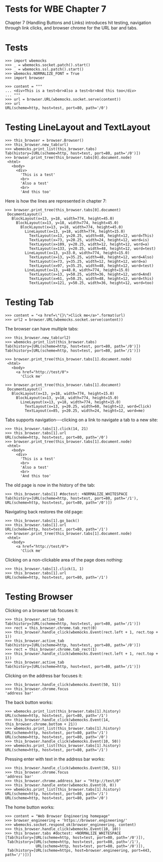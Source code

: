 Tests for WBE Chapter 7
=======================

Chapter 7 (Handling Buttons and Links) introduces hit testing, navigation
through link clicks, and browser chrome for the URL bar and tabs.

Tests
=====

    >>> import wbemocks
    >>> _ = wbemocks.socket.patch().start()
    >>> _ = wbemocks.ssl.patch().start()
    >>> wbemocks.NORMALIZE_FONT = True
    >>> import browser

    >>> content = """
    ... <div>This is a test<br>Also a test<br>And this too</div>
    ... """
    >>> url = browser.URL(wbemocks.socket.serve(content))
    >>> url
    URL(scheme=http, host=test, port=80, path='/0')

Testing LineLayout and TextLayout
=================================

    >>> this_browser = browser.Browser()
    >>> this_browser.new_tab(url)
    >>> wbemocks.print_list(this_browser.tabs)
    Tab(history=[URL(scheme=http, host=test, port=80, path='/0')])
    >>> browser.print_tree(this_browser.tabs[0].document.node)
     <html>
       <body>
         <div>
           'This is a test'
           <br>
           'Also a test'
           <br>
           'And this too'

Here is how the lines are represented in chapter 7:

    >>> browser.print_tree(this_browser.tabs[0].document)
     DocumentLayout()
       BlockLayout(x=13, y=18, width=774, height=45.0)
         BlockLayout(x=13, y=18, width=774, height=45.0)
           BlockLayout(x=13, y=18, width=774, height=45.0)
             LineLayout(x=13, y=18, width=774, height=15.0)
               TextLayout(x=13, y=20.25, width=48, height=12, word=This)
               TextLayout(x=73, y=20.25, width=24, height=12, word=is)
               TextLayout(x=109, y=20.25, width=12, height=12, word=a)
               TextLayout(x=133, y=20.25, width=48, height=12, word=test)
             LineLayout(x=13, y=33.0, width=774, height=15.0)
               TextLayout(x=13, y=35.25, width=48, height=12, word=Also)
               TextLayout(x=73, y=35.25, width=12, height=12, word=a)
               TextLayout(x=97, y=35.25, width=48, height=12, word=test)
             LineLayout(x=13, y=48.0, width=774, height=15.0)
               TextLayout(x=13, y=50.25, width=36, height=12, word=And)
               TextLayout(x=61, y=50.25, width=48, height=12, word=this)
               TextLayout(x=121, y=50.25, width=36, height=12, word=too)


Testing Tab
===========

    >>> content = "<a href=\"{}\">Click me</a>".format(url)
    >>> url2 = browser.URL(wbemocks.socket.serve(content))

The browser can have multiple tabs:

    >>> this_browser.new_tab(url2)
    >>> wbemocks.print_list(this_browser.tabs)
    Tab(history=[URL(scheme=http, host=test, port=80, path='/0')])
    Tab(history=[URL(scheme=http, host=test, port=80, path='/1')])

    >>> browser.print_tree(this_browser.tabs[1].document.node)
     <html>
       <body>
         <a href="http://test/0">
           'Click me'

    >>> browser.print_tree(this_browser.tabs[1].document)
     DocumentLayout()
       BlockLayout(x=13, y=18, width=774, height=15.0)
         BlockLayout(x=13, y=18, width=774, height=15.0)
           LineLayout(x=13, y=18, width=774, height=15.0)
             TextLayout(x=13, y=20.25, width=60, height=12, word=Click)
             TextLayout(x=85, y=20.25, width=24, height=12, word=me)

Tabs supports navigation---clicking on a link to navigate a tab to a new site:

    >>> this_browser.tabs[1].click(14, 21)
    >>> this_browser.tabs[1].url
    URL(scheme=http, host=test, port=80, path='/0')
    >>> browser.print_tree(this_browser.tabs[1].document.node)
     <html>
       <body>
         <div>
           'This is a test'
           <br>
           'Also a test'
           <br>
           'And this too'

The old page is now in the history of the tab:

    >>> this_browser.tabs[1] #doctest: +NORMALIZE_WHITESPACE
    Tab(history=[URL(scheme=http, host=test, port=80, path='/1'), URL(scheme=http, host=test, port=80, path='/0')])

Navigating back restores the old page:

    >>> this_browser.tabs[1].go_back()
    >>> this_browser.tabs[1].url
    URL(scheme=http, host=test, port=80, path='/1')
    >>> browser.print_tree(this_browser.tabs[1].document.node)
     <html>
       <body>
         <a href="http://test/0">
           'Click me'

Clicking on a non-clickable area of the page does nothing:

    >>> this_browser.tabs[1].click(1, 1)
    >>> this_browser.tabs[1].url
    URL(scheme=http, host=test, port=80, path='/1')

Testing Browser
===============

Clicking on a browser tab focuses it:

    >>> this_browser.active_tab
    Tab(history=[URL(scheme=http, host=test, port=80, path='/1')])
    >>> rect = this_browser.chrome.tab_rect(0)
    >>> this_browser.handle_click(wbemocks.Event(rect.left + 1, rect.top + 1))
    >>> this_browser.active_tab
    Tab(history=[URL(scheme=http, host=test, port=80, path='/0')])
    >>> rect = this_browser.chrome.tab_rect(1)
    >>> this_browser.handle_click(wbemocks.Event(rect.left + 1, rect.top + 1))
    >>> this_browser.active_tab
    Tab(history=[URL(scheme=http, host=test, port=80, path='/1')])

Clicking on the address bar focuses it:

    >>> this_browser.handle_click(wbemocks.Event(50, 51))
    >>> this_browser.chrome.focus
    'address bar'

The back button works:

    >>> wbemocks.print_list(this_browser.tabs[1].history)
    URL(scheme=http, host=test, port=80, path='/1')
    >>> this_browser.handle_click(wbemocks.Event(14, this_browser.chrome.bottom + 21))
    >>> wbemocks.print_list(this_browser.tabs[1].history)
    URL(scheme=http, host=test, port=80, path='/1')
    URL(scheme=http, host=test, port=80, path='/0')
    >>> this_browser.handle_click(wbemocks.Event(10, 50))
    >>> wbemocks.print_list(this_browser.tabs[1].history)
    URL(scheme=http, host=test, port=80, path='/1')

Pressing enter with text in the address bar works:

    >>> this_browser.handle_click(wbemocks.Event(50, 51))
    >>> this_browser.chrome.focus
    'address bar'
    >>> this_browser.chrome.address_bar = "http://test/0"
    >>> this_browser.handle_enter(wbemocks.Event(0, 0))
    >>> wbemocks.print_list(this_browser.tabs[1].history)
    URL(scheme=http, host=test, port=80, path='/1')
    URL(scheme=http, host=test, port=80, path='/0')

The home button works:

    >>> content = "Web Browser Engineering homepage"
    >>> browser_engineering = 'https://browser.engineering/'
    >>> wbemocks.socket.respond_ok(browser_engineering, content)
    >>> this_browser.handle_click(wbemocks.Event(10, 10))
    >>> this_browser.tabs #doctest: +NORMALIZE_WHITESPACE
    [Tab(history=[URL(scheme=http, host=test, port=80, path='/0')]),
     Tab(history=[URL(scheme=http, host=test, port=80, path='/1'),
                  URL(scheme=http, host=test, port=80, path='/0')]),
     Tab(history=[URL(scheme=https, host=browser.engineering, port=443, path='/')])]
    
